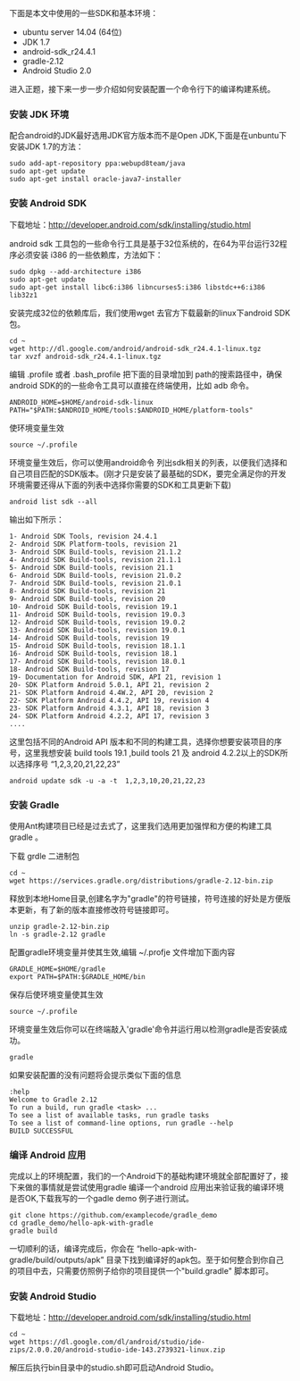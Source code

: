 <!---title:Ubuntu下全命令行搭建Android开发环境-->
<!---category:技术学习-->
<!---tags:ubuntu, android, shell-->
<!---author:qianngchn-->
<!---date:2016-04-16-->

下面是本文中使用的一些SDK和基本环境：

* ubuntu server 14.04 (64位)
* JDK 1.7
* android-sdk\_r24.4.1
* gradle-2.12
* Android Studio 2.0

进入正题，接下来一步一步介绍如何安装配置一个命令行下的编译构建系统。

### 安装 JDK 环境
配合android的JDK最好选用JDK官方版本而不是Open JDK,下面是在unbuntu下安装JDK 1.7的方法：

    sudo add-apt-repository ppa:webupd8team/java
    sudo apt-get update
    sudo apt-get install oracle-java7-installer

### 安装 Android SDK
下载地址：<http://developer.android.com/sdk/installing/studio.html>

android sdk 工具包的一些命令行工具是基于32位系统的，在64为平台运行32程序必须安装 i386 的一些依赖库，方法如下：

    sudo dpkg --add-architecture i386
    sudo apt-get update
    sudo apt-get install libc6:i386 libncurses5:i386 libstdc++6:i386 lib32z1

安装完成32位的依赖库后，我们使用wget 去官方下载最新的linux下android SDK包。

    cd ~
    wget http://dl.google.com/android/android-sdk_r24.4.1-linux.tgz
    tar xvzf android-sdk_r24.4.1-linux.tgz

编辑 .profile 或者 .bash\_profile 把下面的目录增加到 path的搜索路径中，确保android SDK的的一些命令工具可以直接在终端使用，比如 adb 命令。

    ANDROID_HOME=$HOME/android-sdk-linux
    PATH="$PATH:$ANDROID_HOME/tools:$ANDROID_HOME/platform-tools"

使环境变量生效

    source ~/.profile

环境变量生效后，你可以使用android命令 列出sdk相关的列表，以便我们选择和自己项目匹配的SDK版本。(刚才只是安装了最基础的SDK，要完全满足你的开发环境需要还得从下面的列表中选择你需要的SDK和工具更新下载)

    android list sdk --all

输出如下所示：

    1- Android SDK Tools, revision 24.4.1
    2- Android SDK Platform-tools, revision 21
    3- Android SDK Build-tools, revision 21.1.2
    4- Android SDK Build-tools, revision 21.1.1
    5- Android SDK Build-tools, revision 21.1
    6- Android SDK Build-tools, revision 21.0.2
    7- Android SDK Build-tools, revision 21.0.1
    8- Android SDK Build-tools, revision 21
    9- Android SDK Build-tools, revision 20
    10- Android SDK Build-tools, revision 19.1
    11- Android SDK Build-tools, revision 19.0.3
    12- Android SDK Build-tools, revision 19.0.2
    13- Android SDK Build-tools, revision 19.0.1
    14- Android SDK Build-tools, revision 19
    15- Android SDK Build-tools, revision 18.1.1
    16- Android SDK Build-tools, revision 18.1
    17- Android SDK Build-tools, revision 18.0.1
    18- Android SDK Build-tools, revision 17
    19- Documentation for Android SDK, API 21, revision 1
    20- SDK Platform Android 5.0.1, API 21, revision 2
    21- SDK Platform Android 4.4W.2, API 20, revision 2
    22- SDK Platform Android 4.4.2, API 19, revision 4
    23- SDK Platform Android 4.3.1, API 18, revision 3
    24- SDK Platform Android 4.2.2, API 17, revision 3
    ....

这里包括不同的Android API 版本和不同的构建工具，选择你想要安装项目的序号，这里我想安装 build tools 19.1 ,build tools 21 及 android 4.2.2以上的SDK所以选择序号 “1,2,3,20,21,22,23”

    android update sdk -u -a -t  1,2,3,10,20,21,22,23

### 安装 Gradle
使用Ant构建项目已经是过去式了，这里我们选用更加强悍和方便的构建工具gradle 。

下载 grdle 二进制包

    cd ~
    wget https://services.gradle.org/distributions/gradle-2.12-bin.zip

释放到本地Home目录,创建名字为"gradle"的符号链接，符号连接的好处是方便版本更新，有了新的版本直接修改符号链接即可。

    unzip gradle-2.12-bin.zip 
    ln -s gradle-2.12 gradle

配置gradle环境变量并使其生效,编辑 ~/.profje 文件增加下面内容

    GRADLE_HOME=$HOME/gradle
    export PATH=$PATH:$GRADLE_HOME/bin

保存后使环境变量使其生效

    source ~/.profile

环境变量生效后你可以在终端敲入'gradle'命令并运行用以检测gradle是否安装成功。

    gradle

如果安装配置的没有问题将会提示类似下面的信息

    :help
    Welcome to Gradle 2.12
    To run a build, run gradle <task> ...
    To see a list of available tasks, run gradle tasks
    To see a list of command-line options, run gradle --help
    BUILD SUCCESSFUL

### 编译 Android 应用
完成以上的环境配置，我们的一个Android下的基础构建环境就全部配置好了，接下来做的事情就是尝试使用gradle 编译一个android 应用出来验证我的编译环境是否OK,下载我写的一个gadle demo 例子进行测试。

    git clone https://github.com/examplecode/gradle_demo
    cd gradle_demo/hello-apk-with-gradle
    gradle build

一切顺利的话，编译完成后，你会在 “hello-apk-with-gradle/build/outputs/apk” 目录下找到编译好的apk包。至于如何整合到你自己的项目中去，只需要仿照例子给你的项目提供一个"build.gradle" 脚本即可。

### 安装 Android Studio
下载地址：<http://developer.android.com/sdk/installing/studio.html>

    cd ~
    wget https://dl.google.com/dl/android/studio/ide-zips/2.0.0.20/android-studio-ide-143.2739321-linux.zip

解压后执行bin目录中的studio.sh即可启动Android Studio。
